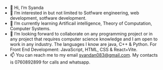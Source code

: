 - 👋 Hi, I’m Syanda
- 👀 I’m interested in but not limited to Sotfware engineering, web development, sotfware development.
- 🌱 I’m currently learning Artificail intelligence, Theory of Computation, Computer Systems.
- 💞️ I’m looking forward to collaborate on any programming project or in any project that requires computer science knowledge and I am open to work in any industry. The languages I know are java, C++ & Python. For Front End Development: JavaScript, HTML, CSS & React+Vite.
- 📫 You can reach me to my email syandan083@gmail.com.
 My contacts is 0760892899 for calls and whatsapp.
<!---
Syanda9/Syanda9 is a ✨ special ✨ repository because its `README.md` (this file) appears on your GitHub profile.
You can click the Preview link to take a look at your changes.
--->
